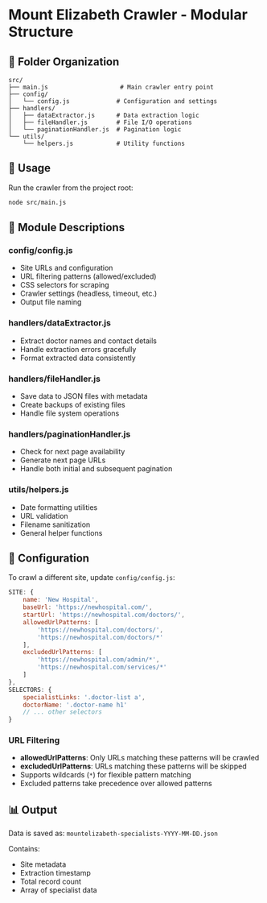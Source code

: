 # Mount Elizabeth Crawler - Modular Structure

## 📁 Folder Organization

```
src/
├── main.js                    # Main crawler entry point
├── config/
│   └── config.js             # Configuration and settings
├── handlers/
│   ├── dataExtractor.js      # Data extraction logic
│   ├── fileHandler.js        # File I/O operations
│   └── paginationHandler.js  # Pagination logic
└── utils/
    └── helpers.js            # Utility functions
```

## 🚀 Usage

Run the crawler from the project root:
```bash
node src/main.js
```

## 📝 Module Descriptions

### **config/config.js**
- Site URLs and configuration
- URL filtering patterns (allowed/excluded)
- CSS selectors for scraping
- Crawler settings (headless, timeout, etc.)
- Output file naming

### **handlers/dataExtractor.js**
- Extract doctor names and contact details
- Handle extraction errors gracefully
- Format extracted data consistently

### **handlers/fileHandler.js**
- Save data to JSON files with metadata
- Create backups of existing files
- Handle file system operations

### **handlers/paginationHandler.js**
- Check for next page availability
- Generate next page URLs
- Handle both initial and subsequent pagination

### **utils/helpers.js**
- Date formatting utilities
- URL validation
- Filename sanitization
- General helper functions

## 🔧 Configuration

To crawl a different site, update `config/config.js`:

```javascript
SITE: {
    name: 'New Hospital',
    baseUrl: 'https://newhospital.com/',
    startUrl: 'https://newhospital.com/doctors/',
    allowedUrlPatterns: [
        'https://newhospital.com/doctors/',
        'https://newhospital.com/doctors/*'
    ],
    excludedUrlPatterns: [
        'https://newhospital.com/admin/*',
        'https://newhospital.com/services/*'
    ]
},
SELECTORS: {
    specialistLinks: '.doctor-list a',
    doctorName: '.doctor-name h1'
    // ... other selectors
}
```

### **URL Filtering**
- **allowedUrlPatterns**: Only URLs matching these patterns will be crawled
- **excludedUrlPatterns**: URLs matching these patterns will be skipped
- Supports wildcards (`*`) for flexible pattern matching
- Excluded patterns take precedence over allowed patterns

## 📊 Output

Data is saved as: `mountelizabeth-specialists-YYYY-MM-DD.json`

Contains:
- Site metadata
- Extraction timestamp
- Total record count
- Array of specialist data
